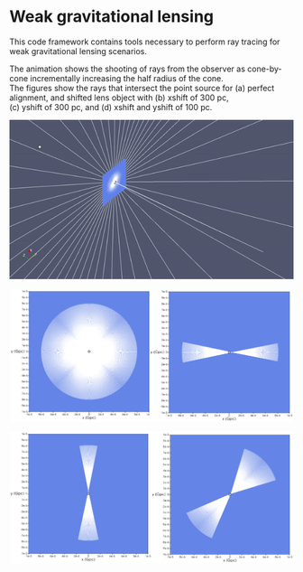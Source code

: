 # Weak gravitational lensing
This code framework contains tools necessary to perform ray tracing for 
weak gravitational lensing scenarios.

The animation shows the shooting of rays from the observer as cone-by-cone incrementally increasing the half radius of the cone.   
The figures show the rays that intersect the point source for (a) perfect alignment, and shifted lens object with (b) xshift of 300 pc,   
(c) yshift of 300 pc, and (d) xshift and yshift of 100 pc. 

![RayShooting](Movies/EinsteinRingAll.gif)

![ES1](Images/ES1.png)

![ES2](Images/ES2.png)


